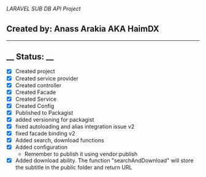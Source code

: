 ###### LARAVEL SUB DB API Project
## Created by: Anass Arakia AKA HaimDX
-------------------------------
## __ Status: __
- [x] Created project
- [x] Created service provider
- [x] Created controller
- [x] Created Facade
- [x] Created Service
- [x] Created Config
- [x] Published to Packagist
- [x] added versioning for packagist
- [x] fixed autoloading and alias integration issue v2
- [x] fixed facade binding v2
- [x] Added search, download functions
- [x] Added configuration
    - Remember to publish it using vendor:publish
- [x] Added download ability. The function "searchAndDownload" will store the subtitle in the public folder and return
      URL